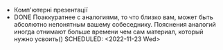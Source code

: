 - Комп'ютерні презентації
- DONE Поаккуратнее с аналогиями, то что близко вам, может быть абсолютно непонятным вашему собеседнику. Пояснения аналогий иногда отнимают больше времени чем сам материал, который нужно усвоить()
  SCHEDULED: <2022-11-23 Wed>